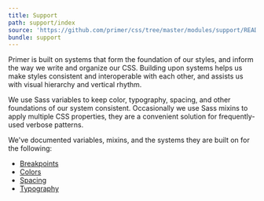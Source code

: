 ```yaml
---
title: Support
path: support/index
source: 'https://github.com/primer/css/tree/master/modules/support/README.md'
bundle: support
---
```



Primer is built on systems that form the foundation of our styles, and inform the way we write and organize our CSS. Building upon systems helps us make styles consistent and interoperable with each other, and assists us with visual hierarchy and vertical rhythm.

We use Sass variables to keep color, typography, spacing, and other foundations of our system consistent. Occasionally we use Sass mixins to apply multiple CSS properties, they are a convenient solution for frequently-used verbose patterns.

We've documented variables, mixins, and the systems they are built on for the following:

- [Breakpoints](/css/support/breakpoints)
- [Colors](/css/support/color-system)
- [Spacing](/css/support/spacing)
- [Typography](/css/support/typography)

